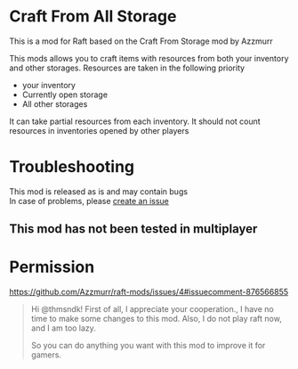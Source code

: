 # Craft From All Storage

This is a mod for Raft based on the Craft From Storage mod by Azzmurr

This mods allows you to craft items with resources from both your inventory and other storages. 
Resources are taken in the following priority
- your inventory
- Currently open storage
- All other storages

It can take partial resources from each inventory.
It should not count resources in inventories opened by other players

# Troubleshooting
This mod is released as is and may contain bugs  
In case of problems, please [create an issue](https://github.com/thmsndk/Raft-CraftFromAllStorage/issues)

## This mod has not been tested in multiplayer

# Permission
https://github.com/Azzmurr/raft-mods/issues/4#issuecomment-876566855
> Hi @thmsndk! First of all, I appreciate your cooperation., I have no time to make some changes to this mod. Also, I do not play raft now, and I am too lazy.
> 
> So you can do anything you want with this mod to improve it for gamers.